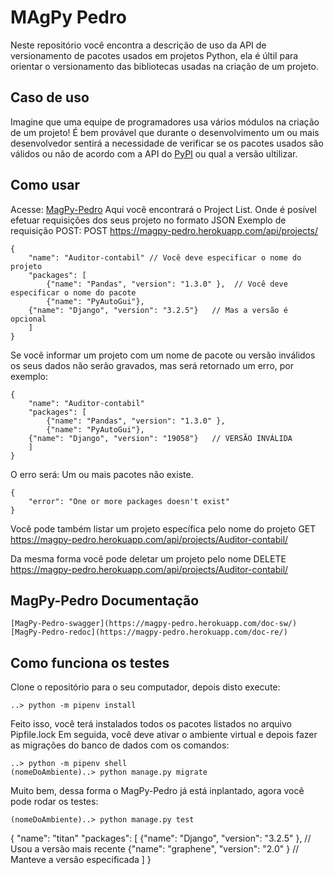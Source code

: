 ﻿# MAgPy Pedro

Neste repositório você encontra a descrição de uso da API de versionamento de 
pacotes usados em projetos Python, ela é últil para orientar o versionamento
das bibliotecas usadas na criação de um projeto.

## Caso de uso

Imagine que uma equipe de programadores usa vários módulos na criação de um projeto!
É bem provável que durante o desenvolvimento um ou mais desenvolvedor sentirá
a necessidade de verificar se os pacotes usados são válidos ou não de acordo com
a API do [PyPI](https://pypi.org/) ou qual a versão ultilizar.

## Como usar

Acesse: [MagPy-Pedro](https://magpy-pedro.herokuapp.com/api/projects/)
Aqui você encontrará o Project List.
Onde é posível efetuar requisições dos seus projeto no formato JSON
Exemplo de requisição POST:
POST https://magpy-pedro.herokuapp.com/api/projects/
```
{
    "name": "Auditor-contabil" // Você deve especificar o nome do projeto
    "packages": [
        {"name": "Pandas", "version": "1.3.0" },  // Você deve especificar o nome do pacote
        {"name": "PyAutoGui"},
	{"name": "Django", "version": "3.2.5"}   // Mas a versão é opcional
    ]
}
```
Se você informar um projeto com um nome de pacote ou versão inválidos os seus dados não
serão gravados, mas será retornado um erro, por exemplo:

```
{
    "name": "Auditor-contabil"
    "packages": [
        {"name": "Pandas", "version": "1.3.0" },  
        {"name": "PyAutoGui"},
	{"name": "Django", "version": "19058"}   // VERSÃO INVÁLIDA
    ]
}
```
O erro será: Um ou mais pacotes não existe.

```
{
    "error": "One or more packages doesn't exist"
}

```
Você pode também listar um projeto específica pelo nome do projeto
GET https://magpy-pedro.herokuapp.com/api/projects/Auditor-contabil/

Da mesma forma você pode deletar um projeto pelo nome
DELETE https://magpy-pedro.herokuapp.com/api/projects/Auditor-contabil/

## MagPy-Pedro Documentação
```
[MagPy-Pedro-swagger](https://magpy-pedro.herokuapp.com/doc-sw/)
[MagPy-Pedro-redoc](https://magpy-pedro.herokuapp.com/doc-re/)
```
## Como funciona os testes
Clone o repositório para o seu computador, depois disto execute:
```
..> python -m pipenv install

```
Feito isso, você terá instalados todos os pacotes listados no arquivo Pipfile.lock
Em seguida, você deve ativar o ambiente virtual e depois fazer as migrações
do banco de dados com os comandos:
```
..> python -m pipenv shell
(nomeDoAmbiente)..> python manage.py migrate
```
Muito bem, dessa forma o MagPy-Pedro já está inplantado, agora você pode rodar os testes:
```
(nomeDoAmbiente)..> python manage.py test
```
{
    "name": "titan"
    "packages": [
        {"name": "Django", "version": "3.2.5" },  // Usou a versão mais recente
        {"name": "graphene", "version": "2.0" }   // Manteve a versão especificada
    ]
}
```